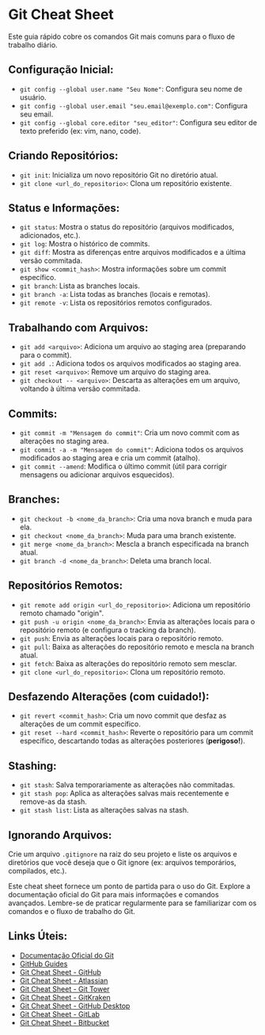 # Git Cheat Sheet

Este guia rápido cobre os comandos Git mais comuns para o fluxo de trabalho diário.

## Configuração Inicial:

* `git config --global user.name "Seu Nome"`: Configura seu nome de usuário.
* `git config --global user.email "seu.email@exemplo.com"`: Configura seu email.
* `git config --global core.editor "seu_editor"`: Configura seu editor de texto preferido (ex: vim, nano, code).


## Criando Repositórios:

* `git init`: Inicializa um novo repositório Git no diretório atual.
* `git clone <url_do_repositorio>`: Clona um repositório existente.


## Status e Informações:

* `git status`: Mostra o status do repositório (arquivos modificados, adicionados, etc.).
* `git log`: Mostra o histórico de commits.
* `git diff`: Mostra as diferenças entre arquivos modificados e a última versão commitada.
* `git show <commit_hash>`: Mostra informações sobre um commit específico.
* `git branch`: Lista as branches locais.
* `git branch -a`: Lista todas as branches (locais e remotas).
* `git remote -v`: Lista os repositórios remotos configurados.


## Trabalhando com Arquivos:

* `git add <arquivo>`: Adiciona um arquivo ao staging area (preparando para o commit).
* `git add .`: Adiciona todos os arquivos modificados ao staging area.
* `git reset <arquivo>`: Remove um arquivo do staging area.
* `git checkout -- <arquivo>`: Descarta as alterações em um arquivo, voltando à última versão commitada.


## Commits:

* `git commit -m "Mensagem do commit"`: Cria um novo commit com as alterações no staging area.
* `git commit -a -m "Mensagem do commit"`: Adiciona todos os arquivos modificados ao staging area e cria um commit (atalho).
* `git commit --amend`: Modifica o último commit (útil para corrigir mensagens ou adicionar arquivos esquecidos).


## Branches:

* `git checkout -b <nome_da_branch>`: Cria uma nova branch e muda para ela.
* `git checkout <nome_da_branch>`: Muda para uma branch existente.
* `git merge <nome_da_branch>`: Mescla a branch especificada na branch atual.
* `git branch -d <nome_da_branch>`: Deleta uma branch local.


## Repositórios Remotos:

* `git remote add origin <url_do_repositorio>`: Adiciona um repositório remoto chamado "origin".
* `git push -u origin <nome_da_branch>`: Envia as alterações locais para o repositório remoto (e configura o tracking da branch).
* `git push`: Envia as alterações locais para o repositório remoto.
* `git pull`: Baixa as alterações do repositório remoto e mescla na branch atual.
* `git fetch`: Baixa as alterações do repositório remoto sem mesclar.
* `git clone <url_do_repositorio>`: Clona um repositório remoto.


## Desfazendo Alterações (com cuidado!):

* `git revert <commit_hash>`: Cria um novo commit que desfaz as alterações de um commit específico.
* `git reset --hard <commit_hash>`: Reverte o repositório para um commit específico, descartando todas as alterações posteriores (**perigoso!**).


## Stashing:

* `git stash`: Salva temporariamente as alterações não commitadas.
* `git stash pop`: Aplica as alterações salvas mais recentemente e remove-as da stash.
* `git stash list`: Lista as alterações salvas na stash.


## Ignorando Arquivos:

Crie um arquivo `.gitignore` na raiz do seu projeto e liste os arquivos e diretórios que você deseja que o Git ignore (ex: arquivos temporários, compilados, etc.).



Este cheat sheet fornece um ponto de partida para o uso do Git.  Explore a documentação oficial do Git para mais informações e comandos avançados. Lembre-se de praticar regularmente para se familiarizar com os comandos e o fluxo de trabalho do Git.

## Links Úteis:
* [Documentação Oficial do Git](https://git-scm.com/doc)
* [GitHub Guides](https://guides.github.com/)
* [Git Cheat Sheet - GitHub](https://github.github.com/training-kit/downloads/github-git-cheat-sheet.pdf)
* [Git Cheat Sheet - Atlassian](https://www.atlassian.com/git/tutorials/cheat-sheet)
* [Git Cheat Sheet - Git Tower](https://www.git-tower.com/blog/git-cheat-sheet/)
* [Git Cheat Sheet - GitKraken](https://www.gitkraken.com/learn/git/git-cheat-sheet)
* [Git Cheat Sheet - GitHub Desktop](https://desktop.github.com/)
* [Git Cheat Sheet - GitLab](https://docs.gitlab.com/ee/topics/gitlab_flow.html)
* [Git Cheat Sheet - Bitbucket](https://www.atlassian.com/git/tutorials/cheat-sheet)
